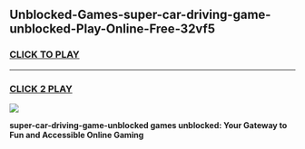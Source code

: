 
## Unblocked-Games-super-car-driving-game-unblocked-Play-Online-Free-32vf5
<h3>
<a href="https://premium76.site?title=super-car-driving-game-unblocked&ref=26A">CLICK TO PLAY</a></h3>
<hr>

<h3>
<a href="https://premium76.site?title=super-car-driving-game-unblocked&ref=26A">CLICK 2 PLAY</a>
  
</h3>

<a href="https://premium76.site?title=super-car-driving-game-unblocked&ref=26A"><img src="https://clearcache.store/games.png"></a>


**super-car-driving-game-unblocked games unblocked: Your Gateway to Fun and Accessible Online Gaming**
